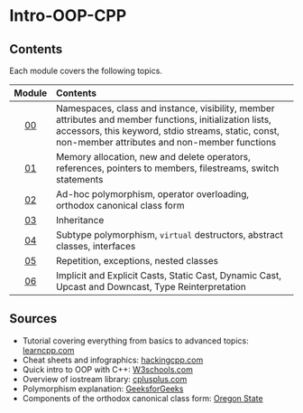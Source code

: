 # Intro-OOP-CPP

## Contents
Each module covers the following topics.

| Module | Contents |
| :---: | :--- |
| [00](Module_00) | Namespaces, class and instance, visibility, member attributes and member functions, initialization lists, accessors, this keyword, stdio streams, static, const, non-member attributes and non-member functions |
| [01](Module_01) | Memory allocation, new and delete operators, references, pointers to members, filestreams, switch statements |
| [02](Module_02) | Ad-hoc polymorphism, operator overloading, orthodox canonical class form |
| [03](Module_03) | Inheritance |
| [04](Module_04) | Subtype polymorphism, `virtual` destructors, abstract classes, interfaces |
| [05](Module_05) | Repetition, exceptions, nested classes |
| [06](Module_06) | Implicit and Explicit Casts, Static Cast, Dynamic Cast, Upcast and Downcast, Type Reinterpretation |

## Sources
* Tutorial covering everything from basics to advanced topics: [learncpp.com](https://www.learncpp.com/)
* Cheat sheets and infographics: [hackingcpp.com](https://www.hackingcpp.com/)
* Quick intro to OOP with C++: [W3schools.com](https://www.w3schools.com/cpp/cpp_oop.asp)
* Overview of iostream library: [cplusplus.com](https://cplusplus.com/reference/iolibrary/)
* Polymorphism explanation: [GeeksforGeeks](https://www.geeksforgeeks.org/cpp-polymorphism/)
* Components of the orthodox canonical class form: [Oregon State](https://web.engr.oregonstate.edu/~budd/Books/cforj/info/slides/Chapter5/tsld034.htm)

